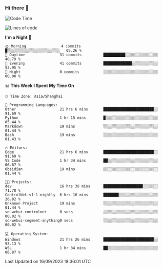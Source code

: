 ### Hi there 👋

<!--
**GwenKaplan/GwenKaplan** is a ✨ _special_ ✨ repository because its `README.md` (this file) appears on your GitHub profile.

Here are some ideas to get you started:

- 🔭 I’m currently working on ...
- 🌱 I’m currently learning ...
- 👯 I’m looking to collaborate on ...
- 🤔 I’m looking for help with ...
- 💬 Ask me about ...
- 📫 How to reach me: ...
- 😄 Pronouns: ...
- ⚡ Fun fact: ...
-->

<!--START_SECTION:waka-->
![Code Time](http://img.shields.io/badge/Code%20Time-569%20hrs%209%20mins-blue)

![Lines of code](https://img.shields.io/badge/From%20Hello%20World%20I%27ve%20Written-113.1%20thousand%20lines%20of%20code-blue)

**I'm a Night 🦉** 

```text
🌞 Morning                4 commits           █░░░░░░░░░░░░░░░░░░░░░░░░   05.26 % 
🌆 Daytime                31 commits          ██████████░░░░░░░░░░░░░░░   40.79 % 
🌃 Evening                41 commits          █████████████░░░░░░░░░░░░   53.95 % 
🌙 Night                  0 commits           ░░░░░░░░░░░░░░░░░░░░░░░░░   00.00 % 
```


📊 **This Week I Spent My Time On** 

```text
🕑︎ Time Zone: Asia/Shanghai

💬 Programming Languages: 
Other                    21 hrs 6 mins       ███████████████████████░░   91.69 % 
Python                   1 hr 15 mins        █░░░░░░░░░░░░░░░░░░░░░░░░   05.44 % 
Markdown                 19 mins             ░░░░░░░░░░░░░░░░░░░░░░░░░   01.44 % 
Bash                     19 mins             ░░░░░░░░░░░░░░░░░░░░░░░░░   01.43 % 

🔥 Editors: 
Edge                     21 hrs 6 mins       ███████████████████████░░   91.69 % 
VS Code                  1 hr 34 mins        ██░░░░░░░░░░░░░░░░░░░░░░░   06.87 % 
Obsidian                 19 mins             ░░░░░░░░░░░░░░░░░░░░░░░░░   01.44 % 

🐱‍💻 Projects: 
dev                      16 hrs 30 mins      ██████████████████░░░░░░░   71.70 % 
ControlNet-v1-1-nightly  6 hrs 10 mins       ███████░░░░░░░░░░░░░░░░░░   26.82 % 
Unknown Project          19 mins             ░░░░░░░░░░░░░░░░░░░░░░░░░   01.44 % 
sd-webui-controlnet      0 secs              ░░░░░░░░░░░░░░░░░░░░░░░░░   00.02 % 
sd-webui-segment-anything0 secs              ░░░░░░░░░░░░░░░░░░░░░░░░░   00.02 % 

💻 Operating System: 
Windows                  21 hrs 26 mins      ███████████████████████░░   93.13 % 
WSL                      1 hr 34 mins        ██░░░░░░░░░░░░░░░░░░░░░░░   06.87 % 
```


 Last Updated on 16/09/2023 18:36:01 UTC
<!--END_SECTION:waka-->
